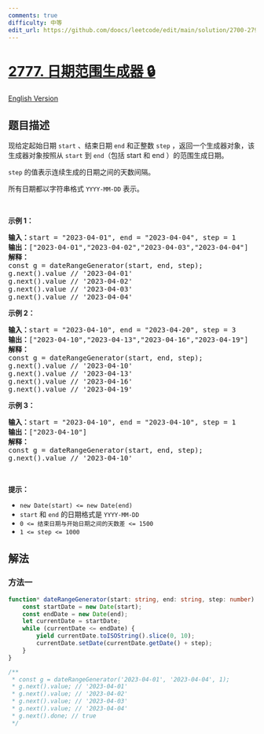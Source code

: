 ```yaml
---
comments: true
difficulty: 中等
edit_url: https://github.com/doocs/leetcode/edit/main/solution/2700-2799/2777.Date%20Range%20Generator/README.md
---
```


<!-- problem:start -->

# [2777. 日期范围生成器 🔒](https://leetcode.cn/problems/date-range-generator)

[English Version](/solution/2700-2799/2777.Date%20Range%20Generator/README_EN.md)

## 题目描述

<!-- description:start -->

<p>现给定起始日期 <code>start</code> 、结束日期 <code>end</code> 和正整数 <code>step</code> ，返回一个生成器对象，该生成器对象按照从 <code>start</code> 到 <code>end</code>（包括 start 和 end ）的范围生成日期。</p>

<p><code>step</code> 的值表示连续生成的日期之间的天数间隔。</p>

<p>所有日期都以字符串格式 <code>YYYY-MM-DD</code> 表示。</p>

<p>&nbsp;</p>

<p><strong class="example">示例 1：</strong></p>

<pre>
<b>输入：</b>start = "2023-04-01", end = "2023-04-04", step = 1
<b>输出：</b>["2023-04-01","2023-04-02","2023-04-03","2023-04-04"]
<b>解释：</b>
const g = dateRangeGenerator(start, end, step);
g.next().value // '2023-04-01'
g.next().value // '2023-04-02'
g.next().value // '2023-04-03'
g.next().value // '2023-04-04'</pre>

<p><strong class="example">示例 2：</strong></p>

<pre>
<b>输入：</b>start = "2023-04-10", end = "2023-04-20", step = 3
<b>输出：</b>["2023-04-10","2023-04-13","2023-04-16","2023-04-19"]
<b>解释：</b>
const g = dateRangeGenerator(start, end, step);
g.next().value // '2023-04-10'
g.next().value // '2023-04-13'
g.next().value // '2023-04-16'
g.next().value // '2023-04-19'</pre>

<p><strong class="example">示例 3：</strong></p>

<pre>
<b>输入：</b>start = "2023-04-10", end = "2023-04-10", step = 1
<b>输出：</b>["2023-04-10"]
<b>解释：</b>
const g = dateRangeGenerator(start, end, step);
g.next().value // '2023-04-10'
</pre>

<p>&nbsp;</p>

<p><strong>提示：</strong></p>

<ul>
	<li><code>new Date(start) &lt;= new Date(end)</code></li>
	<li><code>start</code>&nbsp;和&nbsp;<code>end</code>&nbsp;的日期格式是&nbsp;<code>YYYY-MM-DD</code></li>
	<li><code>0 &lt;= 结束日期与开始日期之间的天数差 &lt;= 1500</code></li>
	<li><code>1 &lt;= step &lt;= 1000</code></li>
</ul>

<!-- description:end -->

## 解法

<!-- solution:start -->

### 方法一

<!-- tabs:start -->

```ts
function* dateRangeGenerator(start: string, end: string, step: number): Generator<string> {
    const startDate = new Date(start);
    const endDate = new Date(end);
    let currentDate = startDate;
    while (currentDate <= endDate) {
        yield currentDate.toISOString().slice(0, 10);
        currentDate.setDate(currentDate.getDate() + step);
    }
}

/**
 * const g = dateRangeGenerator('2023-04-01', '2023-04-04', 1);
 * g.next().value; // '2023-04-01'
 * g.next().value; // '2023-04-02'
 * g.next().value; // '2023-04-03'
 * g.next().value; // '2023-04-04'
 * g.next().done; // true
 */
```

<!-- tabs:end -->

<!-- solution:end -->

<!-- problem:end -->
